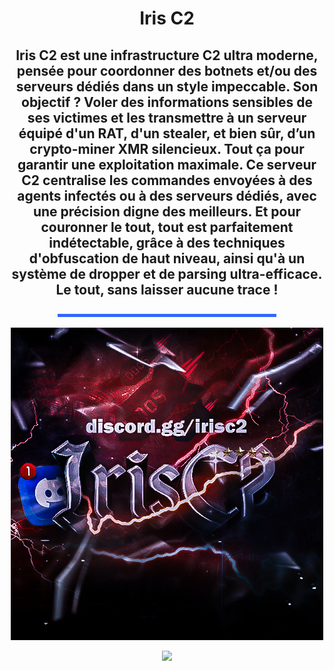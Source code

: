 
<h1 align="center">Iris C2</h1>

<h2 align="center">
Iris C2 est une infrastructure C2 ultra moderne, pensée pour coordonner des botnets et/ou des serveurs dédiés dans un style impeccable. Son objectif ? Voler des informations sensibles de ses victimes et les transmettre à un serveur équipé d'un RAT, d'un stealer, et bien sûr, d’un crypto-miner XMR silencieux. Tout ça pour garantir une exploitation maximale. Ce serveur C2 centralise les commandes envoyées à des agents infectés ou à des serveurs dédiés, avec une précision digne des meilleurs. Et pour couronner le tout, tout est parfaitement indétectable, grâce à des techniques d'obfuscation de haut niveau, ainsi qu'à un système de dropper et de parsing ultra-efficace. Le tout, sans laisser aucune trace !
</h2>

<p align="center">
  <img src="https://github.com/mael0salah/MAEL0SALAH/blob/main/LINE.PNG?raw=true" />
</p>

<p align="center">
  <img src="https://raw.githubusercontent.com/mael0salah/IRIS-C2/refs/heads/main/LOGO.PNG" />
</p>

<p align="center">
  <img src="https://github.com/mael0salah/IRIS-C2/blob/main/BANNER.PNG?raw=true" />
</p>

